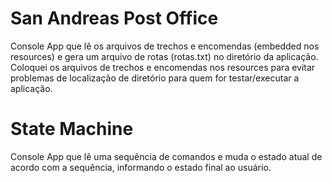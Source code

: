 # San Andreas Post Office

Console App que lê os arquivos de trechos e encomendas (embedded nos resources) e gera um arquivo de rotas (rotas.txt) no diretório da aplicação.
Coloquei os arquivos de trechos e encomendas nos resources para evitar problemas de localização de diretório para quem for testar/executar a aplicação.



# State Machine

Console App que lê uma sequência de comandos e muda o estado atual de acordo com a sequência, informando o estado final ao usuário.
